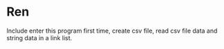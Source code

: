 # Ren
Include enter this program first time, create csv file, read csv file data and string data in a link list.
